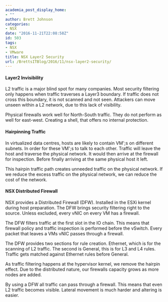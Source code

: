 ```yaml
---
academia_post_display_home:
- ""
author: Brett Johnson
categories:
- NSX
date: "2016-11-21T22:08:58Z"
id: 503
tags:
- NSX
- VMware
title: NSX Layer2 Security
url: /BrettsITBlog/2016/11/nsx-layer2-security/
---
```


#### Layer2 Invisibility

L2 traffic is a major blind spot for many companies. Most security filtering only happens when traffic traverses a Layer3 boundary. If traffic does not cross this boundary, it is not scanned and not seen. Attackers can move unseen within a L2 network, due to this lack of visibility.

Physical firewalls work well for North-South traffic. They do not perform as well for east-west. Creating a shell, that offers no internal protection.

#### Hairpinning Traffic

In virtualized data centres, hosts are likely to contain VM';s on different subnets. In order for these VM';s to talk to each other. Traffic will leave the host and traverse the physical network. It would then arrive at the firewall for inspection. Before finally arriving at the same physical host it left.

This hairpin traffic path creates unneeded traffic on the physical network. If we reduce the excess traffic on the physical network, we can reduce the cost of the network.

#### NSX Distributed Firewall

NSX provides a Distributed Firewall (DFW). Installed in the ESXi kernel during host preparation. The DFW brings security filtering right to the source. Unless excluded, every vNIC on every VM has a firewall.

The DFW filters traffic at the first slot in the IO chain. This means that firewall policy and traffic inspection is performed before the vSwitch. Every packet that leaves a VMs vNIC passes through a firewall.

The DFW provides two sections for rule creation. Ethernet, which is for the scanning of L2 traffic. The second is General, this is for L3 and L4 rules. Traffic gets matched against Ethernet rules before General.

As traffic filtering happens at the hypervisor kernel, we remove the hairpin effect. Due to the distributed nature, our firewalls capacity grows as more nodes are added.

By using a DFW all traffic can pass through a firewall. This means that even L2 traffic becomes visible. Lateral movement is much harder and altering is easier.